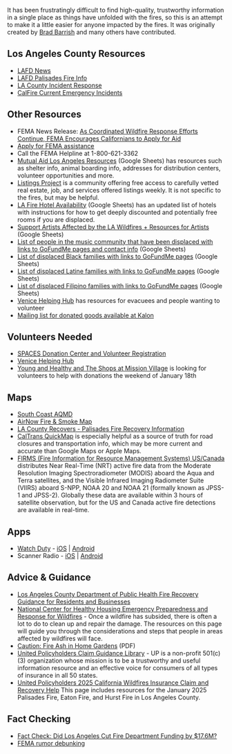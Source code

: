 It has been frustratingly difficult to find high-quality, trustworthy information in a single place as things have unfolded with the fires, so this is an attempt to make it a little easier for anyone impacted by the fires. It was originally created by [Brad Barrish](https://bradbarrish.com) and many others have contributed.

## Los Angeles County Resources
- [LAFD News](https://lafd.org/news)
- [LAFD Palisades Fire Info](https://lafd.org/news/palisades-fire-0)
- [LA County Incident Response](https://lacounty.gov/emergency/)
- [CalFire Current Emergency Incidents](https://www.fire.ca.gov/incidents)

## Other Resources
- FEMA News Release: [As Coordinated Wildfire Response Efforts Continue, FEMA Encourages Californians to Apply for Aid](https://www.fema.gov/press-release/20250112/coordinated-wildfire-response-efforts-continue-fema-encourages-californians)
- [Apply for FEMA assistance](http://www.disasterassistance.gov/)
- Call the FEMA Helpline at 1-800-621-3362
- [Mutual Aid Los Angeles Resources](https://docs.google.com/spreadsheets/d/1KMk34XY5dsvVJjAoD2mQUVHYU_Ib6COz6jcGH5uJWDY/edit?gid=0#gid=0) (Google Sheets) has resources such as shelter info, animal boarding info, addresses for distribution centers, volunteer opportunities and more.
- [Listings Project](https://www.listingsproject.com/) is a community offering free access to carefully vetted real estate, job, and services offered listings weekly. It is not specific to the fires, but may be helpful.
- [LA Fire Hotel Availability](https://docs.google.com/spreadsheets/u/1/d/1o3k8WKk06GsCmPfQYXUyV0NILEt_8jSTzHTk7eIQ4os/htmlview?usp=embed_facebook) (Google Sheets) has an updated list of hotels with instructions for how to get deeply discounted and potentially free rooms if you are displaced.
- [Support Artists Affected by the LA Wildfires + Resources for Artists](https://docs.google.com/spreadsheets/u/1/d/e/2PACX-1vSDTcPGrWIBUUGQIg2aRhL5mvhybhT1aVUaz7KuuqGORKS4LCYOOMJy0IW1WsR-JiVTe9SD5uwMLB-f/pubhtml?urp=gmail_link%23) (Google Sheets)
- [List of people in the music community that have been displaced with links to GoFundMe pages and contact info](https://docs.google.com/spreadsheets/d/1jyJ-NM2qP-iRk1LJ8l3dc7e0M3IhHlo3E7Agvo9JOAQ/htmlview?usp=sharing) (Google Sheets)
- [List of displaced Black families with links to GoFundMe pages](https://docs.google.com/spreadsheets/d/1pK5omSsD4KGhjEHCVgcVw-rd4FZP9haoijEx1mSAm5c/htmlview) (Google Sheets)
- [List of displaced Latine families with links to GoFundMe pages](https://docs.google.com/spreadsheets/d/1km3lEvdVY70P3875guzujp5xtoIFMr6jVZVxfpN3MeA/edit?gid=220233750#gid=220233750) (Google Sheets)
- [List of displaced Filipino families with links to GoFundMe pages](https://docs.google.com/spreadsheets/d/17hqZniTXSkz2xCXg06dLL3bV7NCnp-JROBPESwnjsgw/edit?gid=0#gid=0) (Google Sheets)
- [Venice Helping Hub](https://www.venicehelpinghub.com/) has resources for evacuees and people wanting to volunteer
- [Mailing list for donated goods available at Kalon](https://kalon.myflodesk.com/wildfire-donated-goods)

## Volunteers Needed
- [SPACES Donation Center and Volunteer Registration](https://docs.google.com/forms/d/e/1FAIpQLSdrQx2ihnbN5q1ScqGgh2hxjMsuGM1wF2YYCtFMQsFIJEtlFA/viewform)
- [Venice Helping Hub](https://www.venicehelpinghub.com/)
- [Young and Healthy and The Shops at Mission Village](https://www.signupgenius.com/go/10C0544AFA822A0F85-54348535-donation#/) is looking for volunteers to help with donations the weekend of January 18th

## Maps
- [South Coast AQMD](https://www.aqmd.gov/)
- [AirNow Fire & Smoke Map](https://fire.airnow.gov/)
- [LA County Recovers - Palisades Fire Recovery Information](https://recovery.lacounty.gov/palisades-fire/)
- [CalTrans QuickMap](https://quickmap.dot.ca.gov/) is especially helpful as a source of truth for road closures and transportation info, which may be more current and accurate than Google Maps or Apple Maps.
- [FIRMS (Fire Information for Resource Management Systems) US/Canada](https://firms.modaps.eosdis.nasa.gov/usfs/map/#d:24hrs;@-118.04,34.20,12.79z) distributes Near Real-Time (NRT) active fire data from the Moderate Resolution Imaging Spectroradiometer (MODIS) aboard the Aqua and Terra satellites, and the Visible Infrared Imaging Radiometer Suite (VIIRS) aboard S-NPP, NOAA 20 and NOAA 21 (formally known as JPSS-1 and JPSS-2). Globally these data are available within 3 hours of satellite observation, but for the US and Canada active fire detections are available in real-time.

## Apps
- [Watch Duty](https://watchduty.org) - [iOS](https://apps.apple.com/us/app/watch-duty-wildfire/id1574452924) | [Android](https://play.google.com/store/apps/details?id=org.watchduty.app)
- Scanner Radio - [iOS](https://apps.apple.com/us/app/police-scanner-radio-fire/id498405045) | [Android](https://play.google.com/store/apps/details?id=com.scannerradio&hl=en_US)

## Advice & Guidance
- [Los Angeles County Department of Public Health Fire Recovery Guidance for Residents and Businesses](http://www.publichealth.lacounty.gov/eh/safety/returning-home-after-fire.htm)
- [National Center for Healthy Housing Emergency Preparedness and Response for Wildfires](https://nchh.org/information-and-evidence/learn-about-healthy-housing/emergencies/wildfires/after-the-fire/) - Once a wildfire has subsided, there is often a lot to do to clean up and repair the damage. The resources on this page will guide you through the considerations and steps that people in areas affected by wildfires will face.
- [Caution: Fire Ash in Home Gardens](https://www.cdph.ca.gov/Programs/CCDPHP/DEODC/CDPH%20Document%20Library/FireAshHomeGardens.pdf) (PDF)
- [United Policyholders Claim Guidance Library](https://uphelp.org/claim-guidance-publications/) - UP is a non-profit 501(c) (3) organization whose mission is to be a trustworthy and useful information resource and an effective voice for consumers of all types of insurance in all 50 states.
- [United Policyholders 2025 California Wildfires Insurance Claim and Recovery Help](https://uphelp.org/disaster-recovery-help/2025cawildfires/) This page includes resources for the January 2025 Palisades Fire, Eaton Fire, and Hurst Fire in Los Angeles County.

## Fact Checking
- [Fact Check: Did Los Angeles Cut Fire Department Funding by $17.6M?](https://www.newsweek.com/fact-check-did-los-angeles-cut-fire-department-funding-2011568)
- [FEMA rumor debunking](https://www.fema.gov/disaster/recover/rumor-response#:~:text=Rumor%3A%20FEMA%20will%20take%20my,of%20your%20property%20or%20land.)


